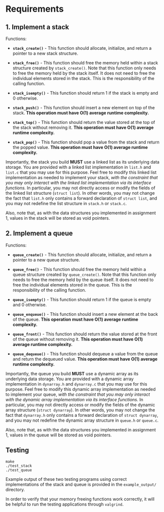 # Requirements

## 1. Implement a stack

Functions:

  * **`stack_create()`** - This function should allocate, initialize, and return a pointer to a new stack structure.

  * **`stack_free()`** - This function should free the memory held within a stack structure created by `stack_create()`.  Note that this function only needs to free the memory held by the stack itself.  It does not need to free the individual elements stored in the stack.  This is the responsibility of the calling function.

  * **`stack_isempty()`** - This function should return 1 if the stack is empty and 0 otherwise.

  * **`stack_push()`** - This function should insert a new element on top of the stack.  **This operation must have O(1) average runtime complexity.**

  * **`stack_top()`** - This function should return the value stored at the top of the stack without removing it.  **This operation must have O(1) average runtime complexity.**

  * **`stack_pop()`** - This function should pop a value from the stack and return the popped value.  **This operation must have O(1) average runtime complexity.**

Importantly, the stack you build **MUST** use a linked list as its underlying data storage.  You are provided with a linked list implementation in `list.h` and `list.c` that you may use for this purpose.  Feel free to modify this linked list implementation as needed to implement your stack, *with the constraint that you may only interact with the linked list implementation via its interface functions.*  In particular, you may not directly access or modify the fields of the linked list structure (`struct list`).  In other words, you may not change the fact that `list.h` only contains a forward declaration of `struct list`, and you may not redefine the list structure in `stack.h` or `stack.c`.

Also, note that, as with the data structures you implemented in assignment 1, values in the stack will be stored as void pointers.

## 2. Implement a queue

Functions:

  * **`queue_create()`** - This function should allocate, initialize, and return a pointer to a new queue structure.

  * **`queue_free()`** - This function should free the memory held within a queue structure created by `queue_create()`.  Note that this function only needs to free the memory held by the queue itself.  It does not need to free the individual elements stored in the queue.  This is the responsibility of the calling function.

  * **`queue_isempty()`** - This function should return 1 if the queue is empty and 0 otherwise.

  * **`queue_enqueue()`** - This function should insert a new element at the back of the queue.  **This operation must have O(1) average runtime complexity.**

  * **`queue_front()`** - This function should return the value stored at the front of the queue without removing it.  **This operation must have O(1) average runtime complexity.**

  * **`queue_dequeue()`** - This function should dequeue a value from the queue and return the dequeued value.  **This operation must have O(1) average runtime complexity.**

Importantly, the queue you build **MUST** use a dynamic array as its underlying data storage.  You are provided with a dynamic array implementation in `dynarray.h` and `dynarray.c` that you may use for this purpose.  Feel free to modify this dynamic array implementation as needed to implement your queue, *with the constraint that you may only interact with the dynamic array implementation via its interface functions.*  In particular, you may not directly access or modify the fields of the dynamic array structure (`struct dynarray`).  In other words, you may not change the fact that `dynarray.h` only contains a forward declaration of `struct dynarray`, and you may not redefine the dynamic array structure in `queue.h` or `queue.c`.

Also, note that, as with the data structures you implemented in assignment 1, values in the queue will be stored as void pointers.

## Testing

```
make
./test_stack
./test_queue
```
Example output of these two testing programs using correct implementations of the stack and queue is provided in the `example_output/` directory.

In order to verify that your memory freeing functions work correctly, it will be helpful to run the testing applications through `valgrind`.


